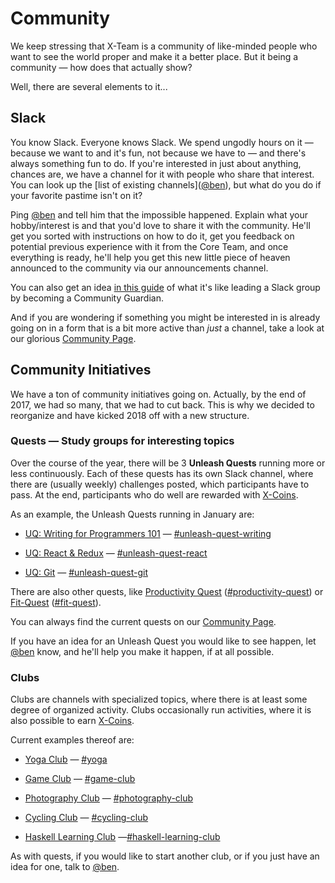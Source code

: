 # Community

We keep stressing that X-Team is a community of like-minded people who want to see the world proper and make it a better place. But it being a community — how does that actually show?

Well, there are several elements to it...

## Slack

You know Slack. Everyone knows Slack. We spend ungodly hours on it — because we want to and it's fun, not because we have to — and there's always something fun to do. If you're interested in just about anything, chances are, we have a channel for it with people who share that interest. You can look up the \[list of existing channels\]\([@ben](https://x-team.slack.com/messages/D23Q0MCQ6)\), but what do you do if your favorite pastime isn't on it?

Ping [@ben](https://x-team.slack.com/messages/D23Q0MCQ6) and tell him that the impossible happened. Explain what your hobby/interest is and that you'd love to share it with the community. He'll get you sorted with instructions on how to do it, get you feedback on potential previous experience with it from the Core Team, and once everything is ready, he'll help you get this new little piece of heaven announced to the community via our announcements channel.

You can also get an idea [in this guide](/community-guardian-guide.md) of what it's like leading a Slack group by becoming a Community Guardian.

And if you are wondering if something you might be interested in is already going on in a form that is a bit more active than _just_ a channel, take a look at our glorious [Community Page](http://community.x-team.com/).

## Community Initiatives

We have a ton of community initiatives going on. Actually, by the end of 2017, we had so many, that we had to cut back. This is why we decided to reorganize and have kicked 2018 off with a new structure.

### Quests — Study groups for interesting topics

Over the course of the year, there will be 3 **Unleash Quests** running more or less continuously. Each of these quests has its own Slack channel, where there are \(usually weekly\) challenges posted, which participants have to pass. At the end, participants who do well are rewarded with [X-Coins](technicalities.md#XTC).

As an example, the Unleash Quests running in January are:

* [UQ: Writing for Programmers 101](http://community.x-team.com/uq-writing/) — [\#unleash-quest-writing](https://x-team.slack.com/messages/C8PSERD0A)

* [UQ: React & Redux](http://community.x-team.com/uq-react/) — [\#unleash-quest-react](https://x-team.slack.com/messages/C8HV0T458)

* [UQ: Git](http://community.x-team.com/uq-git/) — [\#unleash-quest-git](https://x-team.slack.com/messages/C8RASKU7J)

There are also other quests, like [Productivity Quest](http://community.x-team.com/productivity) \([\#productivity-quest](https://x-team.slack.com/messages/C789928SY)\) or [Fit-Quest](https://x-team.com/blog/fit-quest-our-slack-survival-fitness-game/) \([\#fit-quest](https://x-team.slack.com/messages/C5NGD3EA2/)\).

You can always find the current quests on our [Community Page](http://community.x-team.com/).

If you have an idea for an Unleash Quest you would like to see happen, let [@ben](https://x-team.slack.com/messages/D23Q0MCQ6) know, and he'll help you make it happen, if at all possible.

### Clubs

Clubs are channels with specialized topics, where there is at least some degree of organized activity. Clubs occasionally run activities, where it is also possible to earn [X-Coins](technicalities.md#XTC).

Current examples thereof are:

* [Yoga Club](http://community.x-team.com/yoga) — [\#yoga](https://x-team.slack.com/messages/C76CK2VU2)

* [Game Club](http://community.x-team.com/games) — [\#game-club](https://x-team.slack.com/messages/C3WV9FYGJ)

* [Photography Club](http://community.x-team.com/photography) — [\#photography-club](https://x-team.slack.com/messages/C79JCSBPH)

* [Cycling Club](http://community.x-team.com/cycling) — [\#cycling-club](https://x-team.slack.com/messages/C740KNBPA)

* [Haskell Learning Club](http://community.x-team.com/clubs/#haskell-learning-club) —[\#haskell-learning-club](https://x-team.slack.com/messages/C8T6XRZRV)

As with quests, if you would like to start another club, or if you just have an idea for one, talk to [@ben](https://x-team.slack.com/messages/D23Q0MCQ6).

